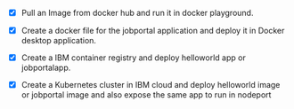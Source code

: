 - [x] Pull an Image from docker hub and run it in docker playground. 

- [x] Create a docker file for the jobportal application and deploy it in Docker desktop application. 

- [x] Create a IBM container registry and deploy helloworld app or jobportalapp. 

- [x] Create a Kubernetes cluster in IBM cloud and deploy helloworld image or jobportal image and also expose the same app to run in   nodeport
